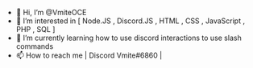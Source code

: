 - 👋 Hi, I’m @VmiteOCE
- 👀 I’m interested in [ Node.JS , Discord.JS , HTML , CSS , JavaScript , PHP , SQL ]
- 🌱 I’m currently learning how to use discord interactions to use slash commands
- 📫 How to reach me | Discord Vmite#6860 | 

<!---
VmiteOCE/VmiteOCE is a ✨ special ✨ repository because its `README.md` (this file) appears on your GitHub profile.
You can click the Preview link to take a look at your changes.
--->
